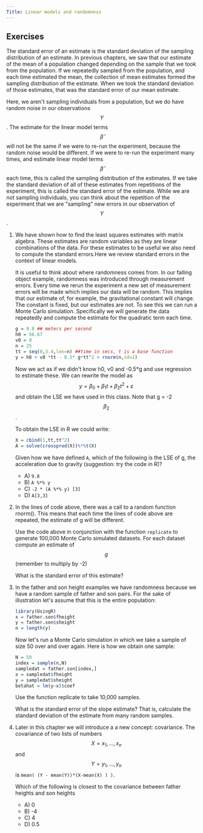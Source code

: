 ```yaml
---
Title: Linear models and randomness
---
```



## Exercises

The standard error of an estimate is the standard deviation of the sampling distribution of an estimate. In previous chapters, we saw that our estimate of the mean of a population changed depending on the sample that we took from the population. If we repeatedly sampled from the population, and each time estimated the mean, the collection of mean estimates formed the sampling distribution of the estimate. When we took the standard deviation of those estimates, that was the standard error of our mean estimate.

Here, we aren't sampling individuals from a population, but we do have random noise in our observations $$Y$$. The estimate for the linear model terms $$\hat{\beta}$$ will not be the same if we were to re-run the experiment, because the random noise would be different. If we were to re-run the experiment many times, and estimate linear model terms $$\hat{\beta}$$ each time, this is called the sampling distribution of the estimates. If we take the standard deviation of all of these estimates from repetitions of the experiment, this is called the standard error of the estimate. While we are not sampling individuals, you can think about the repetition of the experiment that we are "sampling" new errors in our observation of $$Y$$.

1. We have shown how to find the least squares estimates with matrix algebra. These estimates are random variables as they are linear combinations of the data. For these estimates to be useful we also need to compute the standard errors.Here we review standard errors in the context of linear models.

    It is useful to think about where randomness comes from. In our falling object example, randomness was introduced through measurement errors. Every time we rerun the experiment a new set of measurement errors will be made which implies our data will be random. This implies that our estimate of, for example, the gravitational constant will change. The constant is fixed, but our estimates are not. To see this we can run a Monte Carlo simulation. Specifically we will generate the data repeatedly and compute the estimate for the quadratic term each time.

    
    ```r
    g = 9.8 ## meters per second
    h0 = 56.67
    v0 = 0
    n = 25
    tt = seq(0,3.4,len=n) ##time in secs, t is a base function
    y = h0 + v0 *tt - 0.5* g*tt^2 + rnorm(n,sd=1)
    ```

    Now we act as if we didn't know h0, v0 and -0.5*g and use regression to estimate these. We can rewrite the model as $$y = \beta_0 + \beta_1 t + \beta_2 t^2 + \varepsilon$$ and obtain the LSE we have used in this class. Note that g = -2 $$\beta_2$$.

    To obtain the LSE in R we could write:

    
    ```r
    X = cbind(1,tt,tt^2)
    A = solve(crossprod(X))%*%t(X)
    ```

    Given how we have defined `A`, which of the following is the LSE of g, the acceleration due to gravity (suggestion: try the code in R)?
    - A) `9.8`  
    - B) `A %*% y`
    - C) `-2 * (A %*% y) [3]`
    - D) `A[3,3]`
    


2. In the lines of code above, there was a call to a random function rnorm(). This means that each time the lines of code above are repeated, the estimate of g will be different.

    Use the code above in conjunction with the function `replicate` to generate 100,000 Monte Carlo simulated datasets. For each dataset compute an estimate of $$g$$ (remember to multiply by -2)

    What is the standard error of this estimate?



3. In the father and son height examples we have randomness because we have a random sample of father and son pairs. For the sake of illustration let's assume that this is the entire population:

    
    ```r
    library(UsingR)
    x = father.son$fheight
    y = father.son$sheight
    n = length(y)
    ```

    Now let's run a Monte Carlo simulation in which we take a sample of size 50 over and over again. Here is how we obtain one sample:

    
    ```r
    N = 50
    index = sample(n,N)
    sampledat = father.son[index,]
    x = sampledat$fheight
    y = sampledat$sheight
    betahat = lm(y~x)$coef
    ```

    Use the function replicate to take 10,000 samples.

    What is the standard error of the slope estimate? That is, calculate the standard deviation of the estimate from many random samples.





4. Later in this chapter we will introduce a  a new concept: covariance. The covariance of two lists of numbers $$X=x_1,...,x_n$$ and $$Y=y_1,...,y_n$$ is `mean( (Y - mean(Y))*(X-mean(X) ) )`.

    Which of the following is closest to the covariance between father heights and son heights
    - A) 0 
    - B) -4 
    - C) 4  
    - D) 0.5


